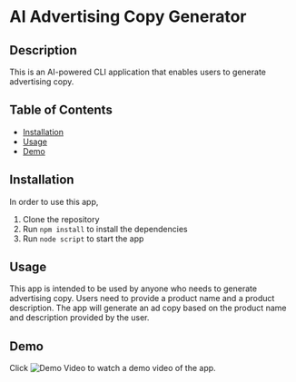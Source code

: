 # AI Advertising Copy Generator

## Description
This is an AI-powered CLI application that enables users to generate advertising copy.

## Table of Contents
* [Installation](#installation)
* [Usage](#usage)
* [Demo](#demo)

## Installation
In order to use this app, 
1. Clone the repository
2. Run `npm install` to install the dependencies
3. Run `node script` to start the app

## Usage
This app is intended to be used by anyone who needs to generate advertising copy. Users need to provide a product name and a product description. The app will generate an ad copy based on the product name and description provided by the user.

## Demo
Click ![Demo Video](https://www.loom.com/share/c20108f3abee4d20b32856c9f0b56baf?sid=bd4df2eb-a10b-465c-beb9-96dd7974ad6b) to watch a demo video of the app.